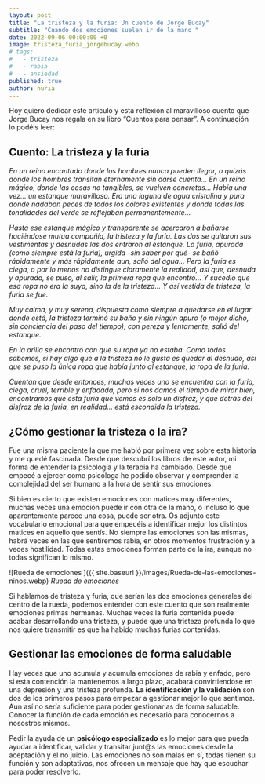 ```yaml
---
layout: post
title: "La tristeza y la furia: Un cuento de Jorge Bucay"
subtitle: "Cuando dos emociones suelen ir de la mano "
date: 2022-09-06 00:00:00 +0
image: tristeza_furia_jorgebucay.webp
# tags:
#   - tristeza
#   - rabia
#   - ansiedad
published: true
author: nuria
---
```


Hoy quiero dedicar este artículo y esta reflexión al maravilloso cuento que Jorge Bucay nos regala en su libro “Cuentos para pensar”. A continuación lo podéis leer:

<!-- more -->

## Cuento: La tristeza y la furia

*En un reino encantado donde los hombres nunca pueden llegar, o quizás donde los hombres transitan eternamente sin darse cuenta...
En un reino mágico, donde las cosas no tangibles, se vuelven concretas...
Había una vez... un estanque maravilloso.
Era una laguna de agua cristalina y pura donde nadaban peces de todos los colores existentes y donde todas las tonalidades del verde se reflejaban permanentemente...*

*Hasta ese estanque mágico y transparente se acercaron a bañarse haciéndose mutua compañía, la tristeza y la furia.
Las dos se quitaron sus vestimentas y desnudas las dos entraron al estanque.
La furia, apurada (como siempre está la furia), urgida -sin saber por qué- se bañó rápidamente y más rápidamente aun, salió del agua...
Pero la furia es ciega, o por lo menos no distingue claramente la realidad, así que, desnuda y apurada, se puso, al salir, la primera ropa que encontró...
Y sucedió que esa ropa no era la suya, sino la de la tristeza...
Y así vestida de tristeza, la furia se fue.*

*Muy calma, y muy serena, dispuesta como siempre a quedarse en el lugar donde está, la tristeza terminó su baño y sin ningún apuro (o mejor dicho, sin conciencia del paso del tiempo), con pereza y lentamente, salió del estanque.*

*En la orilla se encontró con que su ropa ya no estaba.
Como todos sabemos, si hay algo que a la tristeza no le gusta es quedar al desnudo, así que se puso la única ropa que había junto al estanque, la ropa de la furia.*

*Cuentan que desde entonces, muchas veces uno se encuentra con la furia, ciega, cruel, terrible y enfadada, pero si nos damos el tiempo de mirar bien, encontramos que esta furia que vemos es sólo un disfraz, y que detrás del disfraz de la furia, en realidad... está escondida la tristeza.*

## ¿Cómo gestionar la tristeza o la ira? 

Fue una misma paciente la que me habló por primera vez sobre esta historia y me quedé fascinada. Desde que descubrí los libros de este autor, mi forma de entender la psicología y la terapia ha cambiado. Desde que empecé a ejercer como psicóloga he podido observar y comprender la complejidad del ser humano a la hora de sentir sus emociones. 

Si bien es cierto que existen emociones con matices muy diferentes, muchas veces una emoción puede ir con otra de la mano, o incluso lo que aparentemente parece una cosa, puede ser otra. Os adjunto este vocabulario emocional para que empecéis a identificar mejor los distintos matices en aquello que sentís. No siempre las emociones son las mismas, habrá veces en las que sentiremos rabia, en otros momentos frustración y a veces hostilidad. Todas estas emociones forman parte de la ira, aunque no todas significan lo mismo.

![Rueda de emociones ]({{ site.baseurl }}/images/Rueda-de-las-emociones-ninos.webp)
*Rueda de emociones*

Si hablamos de tristeza y furia, que serían las dos emociones generales del centro de la rueda, podemos entender con este cuento que son realmente emociones primas hermanas. Muchas veces la furia contenida puede acabar desarrollando una tristeza, y puede que una tristeza profunda lo que nos quiere transmitir es que ha habido muchas furias contenidas. 

## Gestionar las emociones de forma saludable

Hay veces que uno acumula y acumula emociones de rabia y enfado, pero si esta contención la mantenemos a largo plazo, acabará convirtiendose en una depresión y una tristeza profunda. **La identificación y la validación** son dos de los primeros pasos para empezar a gestionar mejor lo que sentimos. Aun así no sería suficiente para poder gestionarlas de forma saludable. Conocer la función de cada emoción es necesario para conocernos a nosostros mismos. 

Pedir la ayuda de un **psicólogo especializado** es lo mejor para que pueda ayudar a identificar, validar y transitar junt@s las emociones desde la aceptación y el no juicio. Las emociones no son malas en sí, todas tienen su función y son adaptativas, nos ofrecen un mensaje que hay que escuchar para poder resolverlo. 

